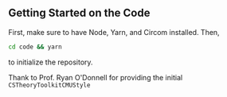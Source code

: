 ## Getting Started on the Code
First, make sure to have Node, Yarn, and Circom installed. 
Then,
```bash
cd code && yarn
```
to initialize the repository.



Thank to Prof. Ryan O'Donnell for providing the initial `CSTheoryToolkitCMUStyle`

